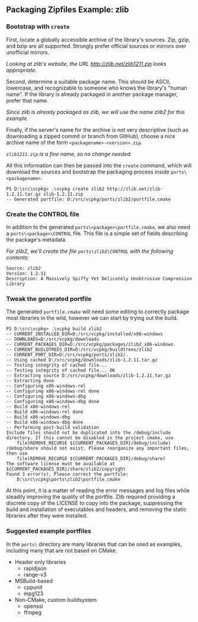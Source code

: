 ## Packaging Zipfiles Example: zlib

### Bootstrap with `create`
First, locate a globally accessible archive of the library's sources. Zip, gzip, and bzip are all supported. Strongly prefer official sources or mirrors over unofficial mirrors.

*Looking at zlib's website, the URL http://zlib.net/zlib1211.zip looks appropriate.*

Second, determine a suitable package name. This should be ASCII, lowercase, and recognizable to someone who knows the library's "human name". If the library is already packaged in another package manager, prefer that name.

*Since zlib is already packaged as zlib, we will use the name zlib2 for this example.*

Finally, if the server's name for the archive is not very descriptive (such as downloading a zipped commit or branch from GitHub), choose a nice archive name of the form `<packagename>-<version>.zip`.

*`zlib1211.zip` is a fine name, so no change needed.*

All this information can then be passed into the `create` command, which will download the sources and bootstrap the packaging process inside `ports\<packagename>`.

```no-highlight
PS D:\src\vcpkg> .\vcpkg create zlib2 http://zlib.net/zlib-1.2.11.tar.gz zlib-1.2.11.zip
-- Generated portfile: D:/src/vcpkg/ports/zlib2/portfile.cmake
```

### Create the CONTROL file
In addition to the generated `ports\<package>\portfile.cmake`, we also need a `ports\<package>\CONTROL` file. This file is a simple set of fields describing the package's metadata.

*For zlib2, we'll create the file `ports\zlib2\CONTROL` with the following contents:*
```no-highlight
Source: zlib2
Version: 1.2.11
Description: A Massively Spiffy Yet Delicately Unobtrusive Compression Library
```

### Tweak the generated portfile
The generated `portfile.cmake` will need some editing to correctly package most libraries in the wild, however we can start by trying out the build.

```no-highlight
PS D:\src\vcpkg> .\vcpkg build zlib2
-- CURRENT_INSTALLED_DIR=D:/src/vcpkg/installed/x86-windows
-- DOWNLOADS=D:/src/vcpkg/downloads
-- CURRENT_PACKAGES_DIR=D:/src/vcpkg/packages/zlib2_x86-windows
-- CURRENT_BUILDTREES_DIR=D:/src/vcpkg/buildtrees/zlib2
-- CURRENT_PORT_DIR=D:/src/vcpkg/ports/zlib2/.
-- Using cached D:/src/vcpkg/downloads/zlib-1.2.11.tar.gz
-- Testing integrity of cached file...
-- Testing integrity of cached file... OK
-- Extracting source D:/src/vcpkg/downloads/zlib-1.2.11.tar.gz
-- Extracting done
-- Configuring x86-windows-rel
-- Configuring x86-windows-rel done
-- Configuring x86-windows-dbg
-- Configuring x86-windows-dbg done
-- Build x86-windows-rel
-- Build x86-windows-rel done
-- Build x86-windows-dbg
-- Build x86-windows-dbg done
-- Performing post-build validation
Include files should not be duplicated into the /debug/include directory. If this cannot be disabled in the project cmake, use
    file(REMOVE_RECURSE ${CURRENT_PACKAGES_DIR}/debug/include)
/debug/share should not exist. Please reorganize any important files, then use
    file(REMOVE_RECURSE ${CURRENT_PACKAGES_DIR}/debug/share)
The software license must be available at ${CURRENT_PACKAGES_DIR}/share/zlib2/copyright
Found 3 error(s). Please correct the portfile:
    D:\src\vcpkg\ports\zlib2\portfile.cmake
```

At this point, it is a matter of reading the error messages and log files while steadily improving the quality of the portfile. Zlib required providing a discrete copy of the LICENSE to copy into the package, suppressing the build and installation of executables and headers, and removing the static libraries after they were installed.

### Suggested example portfiles
In the `ports\` directory are many libraries that can be used as examples, including many that are not based on CMake.

- Header only libraries
    - rapidjson
    - range-v3
- MSBuild-based
    - cppunit
    - mpg123
- Non-CMake, custom buildsystem
    - openssl
    - ffmpeg
